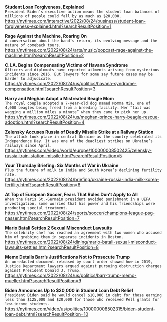 **Student Loan Forgiveness, Explained**\
`President Biden’s executive action means the student loan balances of millions of people could fall by as much as $20,000.`\
https://nytimes.com/interactive/2022/08/24/business/student-loan-forgiveness-explained.html?searchResultPosition=1

**Rage Against the Machine, Roaring On**\
`A conversation about the band’s return, its evolving message and the nature of comeback tours.`\
https://nytimes.com/2022/08/24/arts/music/popcast-rage-against-the-machine.html?searchResultPosition=2

**C.I.A. Begins Compensating Victims of Havana Syndrome**\
`Officers and diplomats have reported ailments arising from mysterious incidents since 2016. But lawyers for some say future cases may be harder to adjudicate.`\
https://nytimes.com/2022/08/24/us/politics/havana-syndrome-compensation.html?searchResultPosition=3

**Harry and Meghan Adopt a Mistreated Beagle Mom**\
`The royal couple adopted a 7-year-old dog named Momma Mia, one of 4,000 beagles being freed from a breeding facility. Her “tail was wagging a million miles a minute” when they came to pick her up.`\
https://nytimes.com/2022/08/24/us/meghan-prince-harry-beagle-rescue-adoption.html?searchResultPosition=4

**Zelensky Accuses Russia of Deadly Missile Strike at a Railway Station**\
`The attack took place in central Ukraine as the country celebrated its Independence Day. It was one of the deadliest strikes on Ukraine’s railways since April.`\
https://nytimes.com/video/world/europe/100000008502425/zelensky-russia-train-station-missile.html?searchResultPosition=5

**Your Thursday Briefing: Six Months of War in Ukraine**\
`Plus the future of milk in India and South Korea’s declining fertility rate.`\
https://nytimes.com/2022/08/24/briefing/ukraine-russia-india-milk-korea-fertility.html?searchResultPosition=6

**At Top of European Soccer, Fears That Rules Don’t Apply to All**\
`When the Paris St.-Germain president avoided punishment in a UEFA investigation, some worried that his power and his friendships were producing special treatment.`\
https://nytimes.com/2022/08/24/sports/soccer/champions-league-psg-nasser.html?searchResultPosition=7

**Mario Batali Settles 2 Sexual Misconduct Lawsuits**\
`The celebrity chef has reached an agreement with two women who accused him of grabbing them in separate incidents in Boston.`\
https://nytimes.com/2022/08/24/dining/mario-batali-sexual-misconduct-lawsuits-settles.html?searchResultPosition=8

**Memo Details Barr’s Justifications Not to Prosecute Trump**\
`An unredacted document released by court order showed how in 2019, Justice Department lawyers argued against pursuing obstruction charges against President Donald J. Trump.`\
https://nytimes.com/2022/08/24/us/politics/barr-trump-memo-mueller.html?searchResultPosition=9

**Biden Announces Up to $20,000 in Student Loan Debt Relief**\
`President Biden said he would cancel $10,000 in debt for those earning less than $125,000 and $20,000 for those who received Pell grants for low-income students.`\
https://nytimes.com/video/us/politics/100000008502315/biden-student-loan-debt.html?searchResultPosition=10


